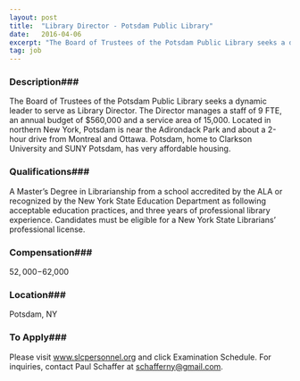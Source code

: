 ```yaml
---
layout: post
title:  "Library Director - Potsdam Public Library"
date:   2016-04-06
excerpt: "The Board of Trustees of the Potsdam Public Library seeks a dynamic leader to serve as Library Director.  The Director manages a staff of 9 FTE, an annual budget of $560,000 and a service area of 15,000. Located in northern New York, Potsdam is near the Adirondack Park and about a 2-hour drive from Montreal and Ottawa.  Potsdam, home to Clarkson University and SUNY Potsdam, has very affordable housing."
tag: job
---
```


### Description###

The Board of Trustees of the Potsdam Public Library seeks a dynamic leader to serve as Library Director.  The Director manages a staff of 9 FTE, an annual budget of $560,000 and a service area of 15,000. Located in northern New York, Potsdam is near the Adirondack Park and about a 2-hour drive from Montreal and Ottawa.  Potsdam, home to Clarkson University and SUNY Potsdam, has very affordable housing.




### Qualifications###

A Master’s Degree in Librarianship from a school accredited by the ALA or recognized by the New York State Education Department as following acceptable education practices, and three years of professional library experience.  Candidates must be eligible for a New York State Librarians’ professional license.


### Compensation###

$52,000-$62,000


### Location###

Potsdam, NY




### To Apply###

Please visit www.slcpersonnel.org and click Examination Schedule. For inquiries, contact Paul Schaffer at schafferny@gmail.com.





